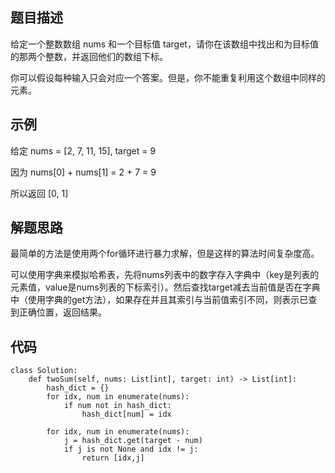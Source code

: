 ## 题目描述

给定一个整数数组 nums 和一个目标值 target，请你在该数组中找出和为目标值的那两个整数，并返回他们的数组下标。

你可以假设每种输入只会对应一个答案。但是，你不能重复利用这个数组中同样的元素。

## 示例

给定 nums = [2, 7, 11, 15], target = 9

因为 nums[0] + nums[1] = 2 + 7 = 9

所以返回 [0, 1]

## 解题思路
最简单的方法是使用两个for循环进行暴力求解，但是这样的算法时间复杂度高。

可以使用字典来模拟哈希表，先将nums列表中的数字存入字典中（key是列表的元素值，value是nums列表的下标索引）。然后查找target减去当前值是否在字典中（使用字典的get方法），如果存在并且其索引与当前值索引不同，则表示已查到正确位置，返回结果。


## 代码

    class Solution:
        def twoSum(self, nums: List[int], target: int) -> List[int]:
            hash_dict = {}
            for idx, num in enumerate(nums):
                if num not in hash_dict:
                    hash_dict[num] = idx
            
            for idx, num in enumerate(nums):
                j = hash_dict.get(target - num)
                if j is not None and idx != j:
                    return [idx,j]